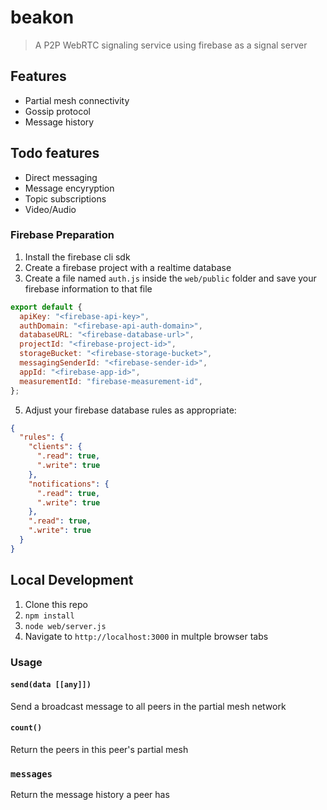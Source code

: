 # beakon
> A P2P WebRTC signaling service using firebase as a signal server

## Features
- Partial mesh connectivity
- Gossip protocol
- Message history

## Todo features
- Direct messaging
- Message encyryption
- Topic subscriptions
- Video/Audio

### Firebase Preparation
1. Install the firebase cli sdk
2. Create a firebase project with a realtime database
3. Create a file named `auth.js` inside the `web/public` folder and save your firebase information to that file
```js
export default {
  apiKey: "<firebase-api-key>",
  authDomain: "<firebase-api-auth-domain>",
  databaseURL: "<firebase-database-url>",
  projectId: "<firebase-project-id>",
  storageBucket: "<firebase-storage-bucket>",
  messagingSenderId: "<firebase-sender-id>",
  appId: "<firebase-app-id>",
  measurementId: "firebase-measurement-id",
};
```
5. Adjust your firebase database rules as appropriate:
```json
{
  "rules": {
    "clients": {
      ".read": true,
      ".write": true
    },
    "notifications": {
      ".read": true,
      ".write": true
    },
    ".read": true,
  	".write": true
  }
}
```

## Local Development
1. Clone this repo
2. `npm install`
3. `node web/server.js`
4. Navigate to `http://localhost:3000` in multple browser tabs

<!-- ## Install
### Node (coming soon)
```
npm install beakon
```

### Browser (coming soon)
```html
<script type="module" src=""></script>
``` -->

### Usage
#### `send(data [[any]])`
Send a broadcast message to all peers in the partial mesh network

#### `count()`
Return the peers in this peer's partial mesh

### `messages`
Return the message history a peer has